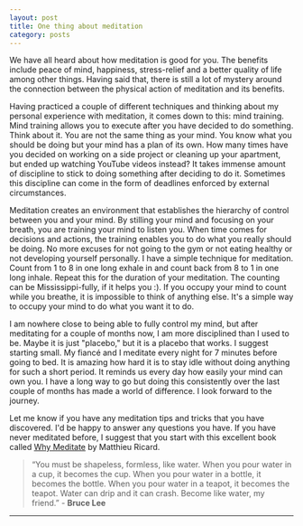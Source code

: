 ```yaml
---
layout: post
title: One thing about meditation
category: posts
---
```


We have all heard about how meditation is good for you. The benefits include peace of mind, happiness, stress-relief and a better quality of life among other things. Having said that, there is still a lot of mystery around the connection between the physical action of meditation and its benefits.

Having practiced a couple of different techniques and thinking about my personal experience with meditation, it comes down to this: mind training. Mind training allows you to execute after you have decided to do something. Think about it. You are not the same thing as your mind. You know what you should be doing but your mind has a plan of its own. 
How many times have you decided on working on a side project or cleaning up your apartment, but ended up watching YouTube videos instead? It takes immense amount of discipline to stick to doing something after deciding to do it. Sometimes this discipline can come in the form of deadlines enforced by external circumstances.

Meditation creates an environment that establishes the hierarchy of control between you and your mind. By stilling your mind and focusing on your breath, you are training your mind to listen you. When time comes for decisions and actions, the training enables you to do what you really should be doing. No more excuses for not going to the gym or not eating healthy or not developing yourself personally.
I have a simple technique for meditation. Count from 1 to 8 in one long exhale in and count back from 8 to 1 in one long inhale. Repeat this for the duration of your meditation. The counting can be Mississippi-fully, if it helps you :). If you occupy your mind to count while you breathe, it is impossible to think of anything else. It's a simple way to occupy your mind to do what you want it to do.

I am nowhere close to being able to fully control my mind, but after meditating for a couple of months now, I am more disciplined than I used to be. Maybe it is just "placebo," but it is a placebo that works. I suggest starting small. My fiancé and I meditate every night for 7 minutes before going to bed. It is amazing how hard it is to stay idle without doing anything for such a short period. It reminds us every day how easily your mind can own you. I have a long way to go but doing this consistently over the last couple of months has made a world of difference. I look forward to the journey. 

Let me know if you have any meditation tips and tricks that you have discovered. I'd be happy to answer any questions you have. If you have never meditated before, I suggest that you start with this excellent book called <a href = "http://www.amazon.com/Why-Meditate-Working-Thoughts-Emotions/dp/1401926630">Why Meditate</a> by Matthieu Ricard. 

<blockquote>
“You must be shapeless, formless, like water. When you pour water in a cup, it becomes the cup. When you pour water in a bottle, it becomes the bottle. When you pour water in a teapot, it becomes the teapot. Water can drip and it can crash. Become like water, my friend.” - <b> Bruce Lee </b>
</blockquote>

---
